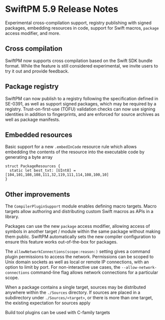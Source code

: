 # SwiftPM 5.9 Release Notes

Experimental cross-compilation support, registry publishing with signed packages, embedding resources in code, support for Swift macros, `package` access modifier, and more.

## Cross compilation

SwiftPM now supports cross compilation based on the Swift SDK bundle format. While the feature is still considered experimental, we invite users to try it out and provide feedback.

## Package registry

SwiftPM can now publish to a registry following the specification defined in SE-0391, as well as support signed packages, which may be required by a registry. Trust-on-first-use (TOFU) validation checks can now use signing identities in addition to fingerprints, and are enforced for source archives as well as package manifests.

## Embedded resources

Basic support for a new `.embedInCode` resource rule which allows embedding the contents of the resource into the executable code by generating a byte array

```
struct PackageResources {
  static let best_txt: [UInt8] = [104,101,108,108,111,32,119,111,114,108,100,10]
}
```

## Other improvements

The `CompilerPluginSupport` module enables defining macro targets. Macro targets allow authoring and distributing custom Swift macros as APIs in a library.

Packages can use the new `package` access modifier, allowing access of symbols in another target / module within the same package without making them public. SwiftPM automatically sets the new compiler configuration to ensure this feature works out-of-the-box for packages.
  
The `allowNetworkConnections(scope:reason:)` setting gives a command plugin permissions to access the network. Permissions can be scoped to Unix domain sockets as well as local or remote IP connections, with an option to limit by port. For non-interactive use cases, the `--allow-network-connections` command-line flag allows network connections for a particular scope.

When a package contains a single target, sources may be distributed anywhere within the `./Sources` directory. If sources are placed in a subdirectory under `./Sources/<target>`, or there is more than one target, the existing expectation for sources apply

Build tool plugins can be used with C-family targets
